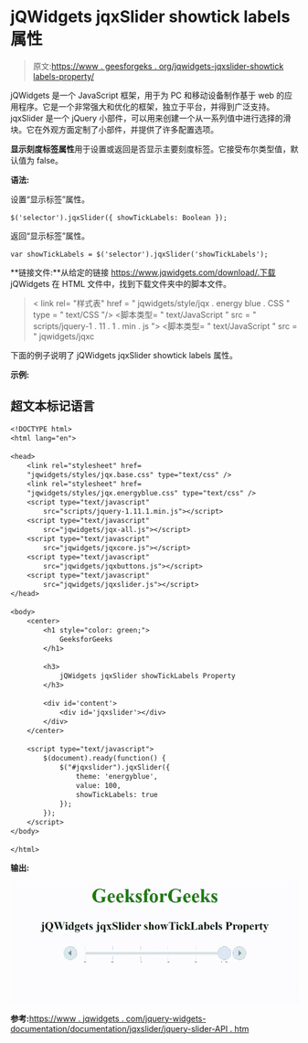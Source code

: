 # jQWidgets jqxSlider showtick labels 属性

> 原文:[https://www . geesforgeks . org/jqwidgets-jqxslider-showtick labels-property/](https://www.geeksforgeeks.org/jqwidgets-jqxslider-showticklabels-property/)

jQWidgets 是一个 JavaScript 框架，用于为 PC 和移动设备制作基于 web 的应用程序。它是一个非常强大和优化的框架，独立于平台，并得到广泛支持。jqxSlider 是一个 jQuery 小部件，可以用来创建一个从一系列值中进行选择的滑块。它在外观方面定制了小部件，并提供了许多配置选项。

**显示刻度标签属性**用于设置或返回是否显示主要刻度标签。它接受布尔类型值，默认值为 false。

**语法:**

设置“显示标签”属性。

```
$('selector').jqxSlider({ showTickLabels: Boolean });
```

返回“显示标签”属性。

```
var showTickLabels = $('selector').jqxSlider('showTickLabels');
```

**链接文件:**从给定的链接 https://www.jqwidgets.com/download/.下载 jQWidgets 在 HTML 文件中，找到下载文件夹中的脚本文件。

> <link rel="”stylesheet”" href="”jqwidgets/styles/jqx.base.css”" type="”text/css”">
> < link rel= "样式表" href = " jqwidgets/style/jqx . energy blue . CSS " type = " text/CSS "/>
> <脚本类型= " text/JavaScript " src = " scripts/jquery-1 . 11 . 1 . min . js "></脚本>
> <脚本类型= " text/JavaScript " src = " jqwidgets/jqxc

下面的例子说明了 jQWidgets jqxSlider showtick labels 属性。

**示例:**

## 超文本标记语言

```
<!DOCTYPE html>
<html lang="en">

<head>
    <link rel="stylesheet" href=
    "jqwidgets/styles/jqx.base.css" type="text/css" />
    <link rel="stylesheet" href=
    "jqwidgets/styles/jqx.energyblue.css" type="text/css" />
    <script type="text/javascript" 
        src="scripts/jquery-1.11.1.min.js"></script>
    <script type="text/javascript" 
        src="jqwidgets/jqx-all.js"></script>
    <script type="text/javascript" 
        src="jqwidgets/jqxcore.js"></script>
    <script type="text/javascript" 
        src="jqwidgets/jqxbuttons.js"></script>
    <script type="text/javascript" 
        src="jqwidgets/jqxslider.js"></script>
</head>

<body>
    <center>
        <h1 style="color: green;">
            GeeksforGeeks
        </h1>

        <h3>
            jQWidgets jqxSlider showTickLabels Property
        </h3>

        <div id='content'>
            <div id='jqxslider'></div>
        </div>
    </center>

    <script type="text/javascript">
        $(document).ready(function() {
            $("#jqxslider").jqxSlider({
                theme: 'energyblue',
                value: 100,
                showTickLabels: true
            });
        });
    </script>
</body>

</html>
```

**输出:**

![](img/049efab0a342f921282d2746f099d75a.png)

**参考:**[https://www . jqwidgets . com/jquery-widgets-documentation/documentation/jqxslider/jquery-slider-API . htm](https://www.jqwidgets.com/jquery-widgets-documentation/documentation/jqxslider/jquery-slider-api.htm)